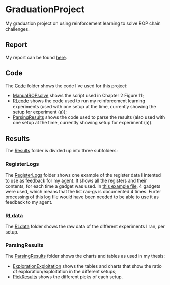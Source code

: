 # GraduationProject
My graduation project on using reinforcement learning to solve ROP chain challenges.

## Report
My report can be found [here](https://github.com/Marieke87/GraduationProject/blob/main/Marieke%20Gijsberts%2C%202415540%20-%20MSc%20Data%20Science%20dissertation.pdf).

## Code
The [Code](Code/) folder shows the code I've used for this project:
 - [ManualROPsolve](Code/ManualROPsolve.py) shows the script used in Chapter 2 Figure 11;
 - [RLcode](Code/RLcode.py) shows the code used to run my reinforcement learning experiments (used with one setup at the time, currently showing the setup for experiment (a));
  - [ParsingResults](Code/ParsingResults.py) shows the code used to parse the results (also used with one setup at the time, currently showing setup for experiment (a)).

## Results
The [Results](Results/) folder is divided up into three subfolders:

### RegisterLogs
The [RegisterLogs](Results/RegisterLogs) folder shows one example of the register data I intented to use as feedback for my agent. It shows all the registers and their contents, for each time a gadget was used. In [this example file](Results/RegisterLogs/logcommands499.txt), 4 gadgets were used, which means that the list rax-gs is documented 4 times. Furter processing of this log file would have been needed to be able to use it as feedback to my agent.

### RLdata
The [RLdata](Results/RLdata) folder shows the raw data of the different experiments I ran, per setup. 

### ParsingResults
The [ParsingResults](Results/ParsingResults) folder shows the charts and tables as used in my thesis:
- [ExplorationExploitation](Results/ParsingResults/ExplorationExploitation) shows the tables and charts that show the ratio of exploration/exploitation in the different setups;
- [PickResults](Results/ParsingResults/PickResults) shows the different picks of each setup.
